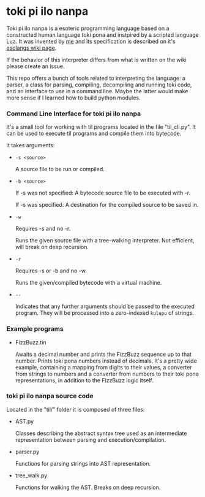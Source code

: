 # toki pi ilo nanpa
Toki pi ilo nanpa is a esoteric programming language based on a constructed human
language toki pona and instpired by a scripted language Lua. It was invented
by [me](https://esolangs.org/wiki/User:Olus2000) and its specification is
described on it's [esolangs wiki page](https://esolangs.org/wiki/Toki_pi_ilo_nanpa).

If the behavior of this interpreter differs from what is written on the wiki
please create an issue.

This repo offers a bunch of tools related to interpreting the language:
a parser, a class for parsing, compiling, decompiling and running toki code,
and an interface to use in a command line. Maybe the latter would make more sense
if I learned how to build python modules.

### Command Line Interface for toki pi ilo nanpa
It's a small tool for working with til programs located in the file "til_cli.py".
It can be used to execute til programs and compile them into bytecode.

It takes arguments:

 - `-s <source>`

   A source file to be run or compiled.
 
 - `-b <source>`
   
   If -s was not specified:
   A bytecode source file to be executed with -r.
   
   If -s was specified:
   A destination for the compiled source to be saved in.
   

 - `-w`

   Requires -s and no -r.
   
   Runs the given source file with a tree-walking interpreter.
   Not efficient, will break on deep recursion.
 
 - `-r`
 
    Requires -s or -b and no -w.
    
    Runs the given/compiled bytecode with a virtual machine.

 - `--`
 
   Indicates that any further arguments should be passed to the executed program.
   They will be processed into a zero-indexed `kulupu` of strings.

### Example programs

 - FizzBuzz.tin

   Awaits a decimal number and prints the FizzBuzz sequence up to that number.
   Prints toki pona numbers instead of decimals. It's a pretty wide example,
   containing a mapping from digits to their values, a converter from strings
   to numbers and a converter from numbers to their toki pona representations,
   in addition to the FizzBuzz logic itself.

### toki pi ilo nanpa source code
Located in the "til/" folder it is composed of three files:

 - AST.py
 
   Classes describing the abstract syntax tree used as an intermediate representation
   between parsing and execution/compilation.

 - parser.py
 
   Functions for parsing strings into AST representation.

 - tree_walk.py

   Functions for walking the AST. Breaks on deep recursion.
